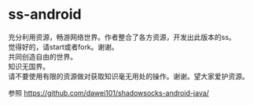 # ss-android

充分利用资源，畅游网络世界。作者整合了各方资源，开发出此版本的ss。  
觉得好的，请start或者fork。谢谢。  
共同创造自由的世界。  
知识无国界。  
请不要使用有限的资源做对获取知识毫无用处的操作。谢谢。望大家爱护资源。  

参照
https://github.com/dawei101/shadowsocks-android-java/

